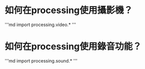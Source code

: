 # 如何在processing使用攝影機？
'''md
import processing.video.*
'''
# 如何在processing使用錄音功能？
'''md
import processing.sound.*
'''
